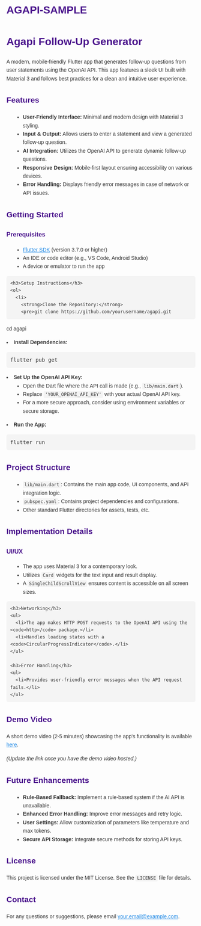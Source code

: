 # AGAPI-SAMPLE

<!DOCTYPE html>
<html lang="en">
<head>
  <meta charset="UTF-8">
  <title>Agapi Follow-Up Generator</title>
  <style>
    body {
      font-family: Arial, sans-serif;
      line-height: 1.6;
      margin: 20px;
      color: #333;
    }
    h1, h2, h3 {
      color: #4A148C;
    }
    ul {
      margin-left: 20px;
    }
    code {
      background: #f4f4f4;
      padding: 2px 4px;
      border-radius: 3px;
    }
    pre {
      background: #f4f4f4;
      padding: 10px;
      border-radius: 5px;
      overflow-x: auto;
    }
    .section {
      margin-bottom: 20px;
    }
    a {
      color: #1e88e5;
    }
  </style>
</head>
<body>
  <h1>Agapi Follow-Up Generator</h1>
  <p>A modern, mobile-friendly Flutter app that generates follow-up questions from user statements using the OpenAI API. This app features a sleek UI built with Material 3 and follows best practices for a clean and intuitive user experience.</p>

  <div class="section">
    <h2>Features</h2>
    <ul>
      <li><strong>User-Friendly Interface:</strong> Minimal and modern design with Material 3 styling.</li>
      <li><strong>Input &amp; Output:</strong> Allows users to enter a statement and view a generated follow-up question.</li>
      <li><strong>AI Integration:</strong> Utilizes the OpenAI API to generate dynamic follow-up questions.</li>
      <li><strong>Responsive Design:</strong> Mobile-first layout ensuring accessibility on various devices.</li>
      <li><strong>Error Handling:</strong> Displays friendly error messages in case of network or API issues.</li>
    </ul>
  </div>

  <div class="section">
    <h2>Getting Started</h2>
    <h3>Prerequisites</h3>
    <ul>
      <li><a href="https://flutter.dev/docs/get-started/install" target="_blank">Flutter SDK</a> (version 3.7.0 or higher)</li>
      <li>An IDE or code editor (e.g., VS Code, Android Studio)</li>
      <li>A device or emulator to run the app</li>
    </ul>

    <h3>Setup Instructions</h3>
    <ol>
      <li>
        <strong>Clone the Repository:</strong>
        <pre>git clone https://github.com/yourusername/agapi.git
cd agapi</pre>
      </li>
      <li>
        <strong>Install Dependencies:</strong>
        <pre>flutter pub get</pre>
      </li>
      <li>
        <strong>Set Up the OpenAI API Key:</strong>
        <ul>
          <li>Open the Dart file where the API call is made (e.g., <code>lib/main.dart</code>).</li>
          <li>Replace <code>'YOUR_OPENAI_API_KEY'</code> with your actual OpenAI API key.</li>
          <li>For a more secure approach, consider using environment variables or secure storage.</li>
        </ul>
      </li>
      <li>
        <strong>Run the App:</strong>
        <pre>flutter run</pre>
      </li>
    </ol>
  </div>

  <div class="section">
    <h2>Project Structure</h2>
    <ul>
      <li><code>lib/main.dart</code>: Contains the main app code, UI components, and API integration logic.</li>
      <li><code>pubspec.yaml</code>: Contains project dependencies and configurations.</li>
      <li>Other standard Flutter directories for assets, tests, etc.</li>
    </ul>
  </div>

  <div class="section">
    <h2>Implementation Details</h2>
    <h3>UI/UX</h3>
    <ul>
      <li>The app uses Material 3 for a contemporary look.</li>
      <li>Utilizes <code>Card</code> widgets for the text input and result display.</li>
      <li>A <code>SingleChildScrollView</code> ensures content is accessible on all screen sizes.</li>
    </ul>

    <h3>Networking</h3>
    <ul>
      <li>The app makes HTTP POST requests to the OpenAI API using the <code>http</code> package.</li>
      <li>Handles loading states with a <code>CircularProgressIndicator</code>.</li>
    </ul>

    <h3>Error Handling</h3>
    <ul>
      <li>Provides user-friendly error messages when the API request fails.</li>
    </ul>
  </div>

  <div class="section">
    <h2>Demo Video</h2>
    <p>A short demo video (2-5 minutes) showcasing the app's functionality is available <a href="#" target="_blank">here</a>.</p>
    <p><em>(Update the link once you have the demo video hosted.)</em></p>
  </div>

  <div class="section">
    <h2>Future Enhancements</h2>
    <ul>
      <li><strong>Rule-Based Fallback:</strong> Implement a rule-based system if the AI API is unavailable.</li>
      <li><strong>Enhanced Error Handling:</strong> Improve error messages and retry logic.</li>
      <li><strong>User Settings:</strong> Allow customization of parameters like temperature and max tokens.</li>
      <li><strong>Secure API Storage:</strong> Integrate secure methods for storing API keys.</li>
    </ul>
  </div>

  <div class="section">
    <h2>License</h2>
    <p>This project is licensed under the MIT License. See the <code>LICENSE</code> file for details.</p>
  </div>

  <div class="section">
    <h2>Contact</h2>
    <p>For any questions or suggestions, please email <a href="mailto:your.email@example.com">your.email@example.com</a>.</p>
  </div>
</body>
</html>
